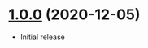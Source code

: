 <a name="1.0.0"></a>
# [1.0.0](https://github.com/atomastic/macroable) (2020-12-05)
* Initial release
